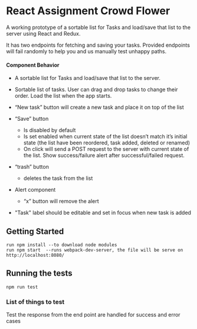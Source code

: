 # React Assignment Crowd Flower

A working prototype of a sortable list for Tasks and load/save that list to the server using React and Redux.

It has two endpoints for fetching and saving your tasks. Provided endpoints will fail randomly to help you and us manually test unhappy paths.

####     Component Behavior
  * A sortable list for Tasks and load/save that list to the server.

  * Sortable list of tasks. User can drag and drop tasks to change their order. Load the list when the app starts.
  * “New task” button will create a new task and place it on top of the list
  * “Save” button
    * Is disabled by default
    *   Is set enabled when current state of the list doesn’t match it’s initial state (the list have been reordered, task    added, deleted or renamed)
    * On click will send a POST request to the server with current state of the list. Show success/failure alert after     successful/failed request.
  * “trash” button
      * deletes the task from the list
  * Alert component
    * “x” button will remove the alert
  * "Task" label should be editable and set in focus when new task is added

 
## Getting Started

```
run npm install --to download node modules
run npm start  --runs webpack-dev-server, the file will be serve on http://localhost:8080/
```

## Running the tests

```
npm run test
```

### List of things to test

Test the response from the end point are handled for success and error cases






